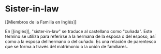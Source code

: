 # Sister-in-law

[[Miembros de la Familia en Inglés]]

En [[inglés]], "sister-in-law" se traduce al castellano como "cuñada". Este término se utiliza para referirse a la hermana de la esposa o del esposo, así como a la esposa del hermano o del cuñado. Es una relación de parentesco que se forma a través del matrimonio o la unión de familiares.